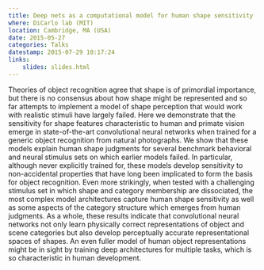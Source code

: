 ```yaml
---
title: Deep nets as a computational model for human shape sensitivity
where: DiCarlo lab (MIT)
location: Cambridge, MA (USA)
date: 2015-05-27
categories: Talks
datestamp: 2015-07-29 10:17:24
links:
    slides: slides.html
---
```


Theories of object recognition agree that shape is of primordial importance, but there is no consensus about how shape might be represented and so far attempts to implement a model of shape perception that would work with realistic stimuli have largely failed. Here we demonstrate that the sensitivity for shape features characteristic to human and primate vision emerge in state-of-the-art convolutional neural networks when trained for a generic object recognition from natural photographs. We show that these models explain human shape judgments for several benchmark behavioral and neural stimulus sets on which earlier models failed. In particular, although never explicitly trained for, these models develop sensitivity to non-accidental properties that have long been implicated to form the basis for object recognition. Even more strikingly, when tested with a challenging stimulus set in which shape and category membership are dissociated, the most complex model architectures capture human shape sensitivity as well as some aspects of the category structure which emerges from human judgments. As a whole, these results indicate that convolutional neural networks not only learn physically correct representations of object and scene categories but also develop perceptually accurate representational spaces of shapes. An even fuller model of human object representations might be in sight by training deep architectures for multiple tasks, which is so characteristic in human development.
